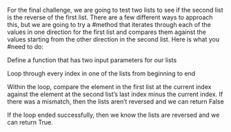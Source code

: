 For the final challenge, we are going to test two lists to see if the second list is the reverse of the first list. There are a few different ways to approach this, but we are going to try a #method that iterates through each of the values in one direction for the first list and compares them against the values starting from the other direction in the second list. Here is what you #need to do:

Define a function that has two input parameters for our lists

Loop through every index in one of the lists from beginning to end

Within the loop, compare the element in the first list at the current index against the element at the second list’s last index minus the current index. If there was a mismatch, then the lists aren’t reversed and we can return False

If the loop ended successfully, then we know the lists are reversed and we can return True.